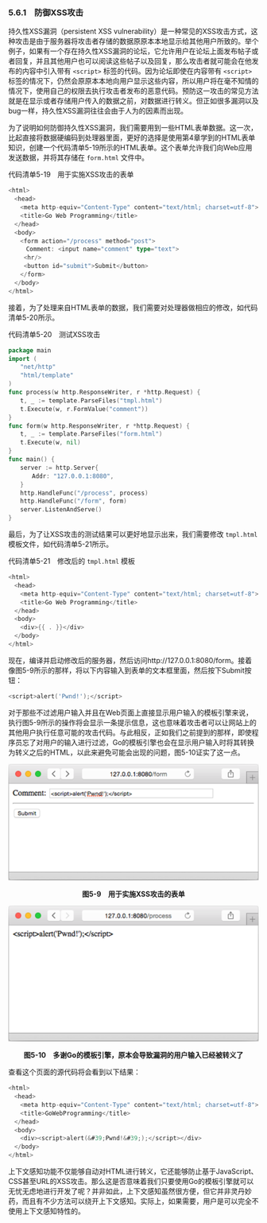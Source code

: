 ### 5.6.1　防御XSS攻击

持久性XSS漏洞（persistent XSS vulnerability）是一种常见的XSS攻击方式，这种攻击是由于服务器将攻击者存储的数据原原本本地显示给其他用户所致的。举个例子，如果有一个存在持久性XSS漏洞的论坛，它允许用户在论坛上面发布帖子或者回复，并且其他用户也可以阅读这些帖子以及回复，那么攻击者就可能会在他发布的内容中引入带有 `<script>` 标签的代码。因为论坛即使在内容带有 `<script>` 标签的情况下，仍然会原原本本地向用户显示这些内容，所以用户将在毫不知情的情况下，使用自己的权限去执行攻击者发布的恶意代码。预防这一攻击的常见方法就是在显示或者存储用户传入的数据之前，对数据进行转义。但正如很多漏洞以及bug一样，持久性XSS漏洞往往会由于人为的因素而出现。

为了说明如何防御持久性XSS漏洞，我们需要用到一些HTML表单数据。这一次，比起直接将数据硬编码到处理器里面，更好的选择是使用第4章学到的HTML表单知识，创建一个代码清单5-19所示的HTML表单。这个表单允许我们向Web应用发送数据，并将其存储在 `form.html` 文件中。

代码清单5-19　用于实施XSS攻击的表单

```go
<html>
　<head>
　　<meta http-equiv="Content-Type" content="text/html; charset=utf-8">
　　<title>Go Web Programming</title>
　</head>
　<body>
　　<form action="/process" method="post">
　　　Comment: <input name="comment" type="text">
　　 <hr/>
　　 <button id="submit">Submit</button>
　　</form>
　</body>
</html>
```

接着，为了处理来自HTML表单的数据，我们需要对处理器做相应的修改，如代码清单5-20所示。

代码清单5-20　测试XSS攻击

```go
package main
import (
　　"net/http"
　　"html/template"
)
func process(w http.ResponseWriter, r *http.Request) {
　　t, _ := template.ParseFiles("tmpl.html")
　　t.Execute(w, r.FormValue("comment"))
}
func form(w http.ResponseWriter, r *http.Request) {
　　t, _ := template.ParseFiles("form.html")
　　t.Execute(w, nil)
}
func main() {
　　server := http.Server{
　　　　Addr: "127.0.0.1:8080",
　　}
　　http.HandleFunc("/process", process)
　　http.HandleFunc("/form", form)
　　server.ListenAndServe()
}
```

最后，为了让XSS攻击的测试结果可以更好地显示出来，我们需要修改 `tmpl.html` 模板文件，如代码清单5-21所示。

代码清单5-21　修改后的 `tmpl.html` 模板

```go
<html>
　<head>
　　<meta http-equiv="Content-Type" content="text/html; charset=utf-8">
　　<title>Go Web Programming</title>
　</head>
　<body>
　　<div>{{ . }}</div>
　</body>
</html>
```

现在，编译并启动修改后的服务器，然后访问http://127.0.0.1:8080/form。接着像图5-9所示的那样，将以下内容输入到表单的文本框里面，然后按下Submit按钮：

```go
<script>alert('Pwnd!');</script>
```

对于那些不过滤用户输入并且在Web页面上直接显示用户输入的模板引擎来说，执行图5-9所示的操作将会显示一条提示信息，这也意味着攻击者可以让网站上的其他用户执行任意可能的攻击代码。与此相反，正如我们之前提到的那样，即使程序员忘了对用户的输入进行过滤，Go的模板引擎也会在显示用户输入时将其转换为转义之后的HTML，以此来避免可能会出现的问题，图5-10证实了这一点。

![34.png](../images/34.png)
<center class="my_markdown"><b class="my_markdown">图5-9　用于实施XSS攻击的表单</b></center>

![35.png](../images/35.png)
<center class="my_markdown"><b class="my_markdown">图5-10　多谢Go的模板引擎，原本会导致漏洞的用户输入已经被转义了</b></center>

查看这个页面的源代码将会看到以下结果：

```go
<html>
　<head>
　　<meta http-equiv="Content-Type" content="text/html; charset=utf-8">
　　<title>GoWebProgramming</title>
　</head>
　<body>
　　<div><script>alert(&#39;Pwnd!&#39;);</script></div>
　</body>
</html>
```

上下文感知功能不仅能够自动对HTML进行转义，它还能够防止基于JavaScript、CSS甚至URL的XSS攻击。那么这是否意味着我们只要使用Go的模板引擎就可以无忧无虑地进行开发了呢？并非如此，上下文感知虽然很方便，但它并非灵丹妙药，而且有不少方法可以绕开上下文感知。实际上，如果需要，用户是可以完全不使用上下文感知特性的。

